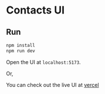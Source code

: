 # Contacts UI

## Run

```sh
npm install
npm run dev
```

Open the UI at `localhost:5173`.

Or,

You can check out the live UI at [vercel](https://contacts-jm9r9anhb-arup3201s-projects.vercel.app/)